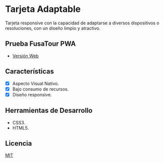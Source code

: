 # Tarjeta Adaptable
Tarjeta responsive con la capacidad de adaptarse a diversos dispositivos o resoluciones, con un diseño limpio y atractivo.

## Prueba FusaTour PWA

 - [Versión Web](https://osmanjimenez.github.io/Tarjeta-Adaptable/)

## Características

 - [x] Aspecto Visual Nativo.
 - [x] Bajo consumo de recursos.
 - [x] Diseño responsive.

## Herramientas de Desarrollo

 - CSS3.
 - HTML5.

 ## Licencia
[MIT](https://choosealicense.com/licenses/mit/)
